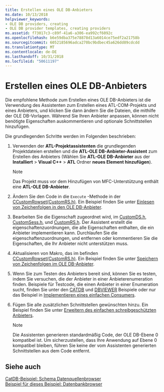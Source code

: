 ```yaml
---
title: Erstellen eines OLE DB-Anbieters
ms.date: 10/13/2018
helpviewer_keywords:
- OLE DB providers, creating
- OLE DB provider templates, creating providers
ms.assetid: f73017c3-c89f-41a6-a306-ea992cf6092c
ms.openlocfilehash: b6e59dba375e78878d13a6014ce75edf2a21758b
ms.sourcegitcommit: 6052185696adca270bc9bdbec45a626dd89cdcdd
ms.translationtype: MT
ms.contentlocale: de-DE
ms.lasthandoff: 10/31/2018
ms.locfileid: "50611197"
---
```

# <a name="creating-an-ole-db-provider"></a>Erstellen eines OLE DB-Anbieters

Die empfohlene Methode zum Erstellen eines OLE DB-Anbieters ist die Verwendung des Assistenten zum Erstellen eines ATL-COM-Projekts und eines Anbieters, und klicken Sie dann ändern Sie die Dateien, die mithilfe der OLE DB-Vorlagen. Während Sie Ihren Anbieter anpassen, können nicht benötigte Eigenschaften auskommentieren und optionale Schnittstellen hinzufügen.

Die grundlegenden Schritte werden im Folgenden beschrieben:

1. Verwenden der **ATL-Projektassistenten** die grundlegenden Projektdateien erstellen und die **ATL-OLE DB-Anbieter-Assistent** zum Erstellen des Anbieters (Wählen Sie **ATL-OLE DB-Anbieter** aus der **Installiert** > **Visual C++** > **ATL** Ordner **neues Element hinzufügen**).

   > [!NOTE]
   > Das Projekt muss vor dem Hinzufügen von MFC-Unterstützung enthält eine **ATL-OLE DB-Anbieter**.

1. Ändern Sie den Code in die `Execute` -Methode in der [CCustomRowset(CustomRS.h)](cmyproviderrowset-myproviderrs-h.md). Ein Beispiel finden Sie unter [Einlesen von Zeichenfolgen in den OLE DB-Anbieter](../../data/oledb/reading-strings-into-the-ole-db-provider.md).

1. Bearbeiten Sie die Eigenschaft zugeordnet wird, im [CustomDS.h](cmyprovidersource-myproviderds-h.md), [CustomSess.h](cmyprovidersession-myprovidersess-h.md), und [CustomRS.h](cmyproviderrowset-myproviderrs-h.md). Der Assistent erstellt die eigenschaftenzuordnungen, die alle Eigenschaften enthalten, die ein Anbieter implementieren kann. Durchlaufen Sie die eigenschaftenzuordnungen, und entfernen oder kommentieren Sie die Eigenschaften, die Ihr Anbieter nicht unterstützen muss.

1. Aktualisieren von Makro, das im befinden [CCustomRowset(CustomRS.h)](cmyproviderrowset-myproviderrs-h.md). Ein Beispiel finden Sie unter [Speichern von Zeichenfolgen im OLE DB-Anbieter](../../data/oledb/storing-strings-in-the-ole-db-provider.md).

1. Wenn Sie zum Testen des Anbieters bereit sind, können Sie es testen, indem Sie versuchen, die der Anbieter in einer Anbieterenumeration finden. Beispiele für Testcode, die einen Anbieter in einer Enumeration sucht, finden Sie unter den [CATDB](https://github.com/Microsoft/VCSamples/tree/master/VC2008Samples/ATL/OLEDB/Consumer/catdb) und [DBVIEWER](https://github.com/Microsoft/VCSamples/tree/master/VC2008Samples/ATL/OLEDB/Consumer/dbviewer) Beispiele oder nur das Beispiel in [Implementieren eines einfachen Consumers](../../data/oledb/implementing-a-simple-consumer.md).

1. Fügen Sie alle zusätzlichen Schnittstellen gewünschten hinzu. Ein Beispiel finden Sie unter [Erweitern des einfachen schreibgeschützten Anbieters](../../data/oledb/enhancing-the-simple-read-only-provider.md).

   > [!NOTE]
   > Die Assistenten generieren standardmäßig Code, der OLE DB-Ebene 0 kompatibel ist. Um sicherzustellen, dass Ihre Anwendung auf Ebene 0 kompatibel bleiben, führen Sie keine der vom Assistenten generierten Schnittstellen aus dem Code entfernt.

## <a name="see-also"></a>Siehe auch

[CatDB-Beispiel: Schema Datenquellenbrowser](https://github.com/Microsoft/VCSamples/tree/master/VC2008Samples/ATL/OLEDB/Consumer/catdb)<br/>
[Beispiel für dieses Beispiel: Datenbankbrowser](https://github.com/Microsoft/VCSamples/tree/master/VC2008Samples/ATL/OLEDB/Consumer/dbviewer)
